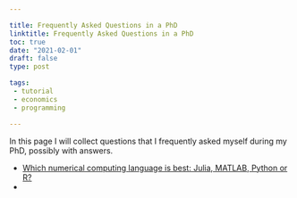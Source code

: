 ```yaml
---

title: Frequently Asked Questions in a PhD
linktitle: Frequently Asked Questions in a PhD
toc: true
date: "2021-02-01"
draft: false
type: post

tags:
 - tutorial
 - economics
 - programming

---
```




In this page I will collect questions that I frequently asked myself during my PhD, possibly with answers.

- [Which numerical computing language is best: Julia, MATLAB, Python or R?](https://voxeu.org/content/which-numerical-computing-language-best-julia-matlab-python-or-r)
- 

